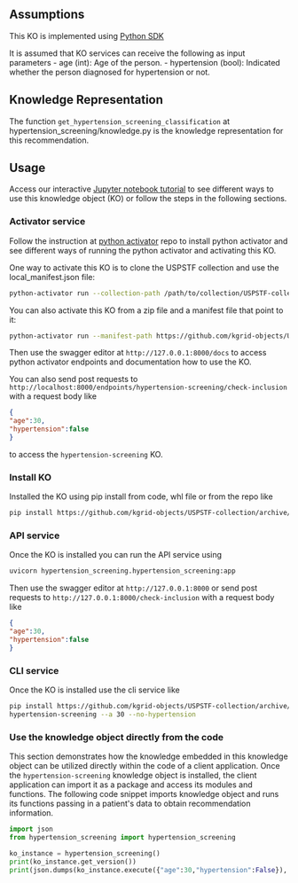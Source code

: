 ## Assumptions
This KO is implemented using [Python SDK](https://github.com/kgrid/python-sdk)

It is assumed that KO services can receive the following as input parameters
    - age (int): Age of the person.
    - hypertension (bool): Indicated whether the person diagnosed for hypertension or not.

## Knowledge Representation
The function `get_hypertension_screening_classification` at hypertension_screening/knowledge.py is the knowledge representation for this recommendation.

## Usage
Access our interactive [Jupyter notebook tutorial](https://colab.research.google.com/drive/1AwtrDyglFMcCE60sDDOd1FvfOCI_fhQB?authuser=1#scrollTo=IQ4LMzF2_zTy) to see different ways to use this knowledge object (KO) or follow the steps in the following sections.
### Activator service
Follow the instruction at [python activator](https://github.com/kgrid/python-activator/blob/main/README.md) repo to install python activator and see different ways of running the python activator and activating this KO.

One way to activate this KO is to clone the USPSTF collection and use the local_manifest.json file: 
```bash
python-activator run --collection-path /path/to/collection/USPSTF-collection
```

You can also activate this KO from a zip file and a manifest file that point to it:
```bash
python-activator run --manifest-path https://github.com/kgrid-objects/USPSTF-collection/releases/download/1.0/manifest.json
```

Then use the swagger editor at `http://127.0.0.1:8000/docs` to access python activator endpoints and documentation how to use the KO.

You can also send post requests to `http://localhost:8000/endpoints/hypertension-screening/check-inclusion` with a request body like
```json
{
"age":30,
"hypertension":false
}
```
to access the `hypertension-screening` KO.

### Install KO
Installed the KO using pip install from code, whl file or from the repo like
```bash
pip install https://github.com/kgrid-objects/USPSTF-collection/archive/refs/heads/testSDK.zip#subdirectory=hypertension-screening
```
### API service
Once the KO is installed you can run the API service using
```bash
uvicorn hypertension_screening.hypertension_screening:app
```

Then use the swagger editor at `http://127.0.0.1:8000` or send post requests to `http://127.0.0.1:8000/check-inclusion` with a request body like
```json
{
"age":30,
"hypertension":false
}
``` 

### CLI service
Once the KO is installed use the cli service like
```bash
pip install https://github.com/kgrid-objects/USPSTF-collection/archive/refs/heads/testSDK.zip#subdirectory=hypertension-screening
hypertension-screening --a 30 --no-hypertension
```
### Use the knowledge object directly from the code
This section demonstrates how the knowledge embedded in this knowledge object can be utilized directly within the code of a client application. Once the `hypertension-screening` knowledge object is installed, the client application can import it as a package and access its modules and functions. The following code snippet imports knowledge object and runs its functions passing in a patient's data to obtain recommendation information.

```python
import json
from hypertension_screening import hypertension_screening

ko_instance = hypertension_screening()
print(ko_instance.get_version())
print(json.dumps(ko_instance.execute({"age":30,"hypertension":False}), indent=4))
```